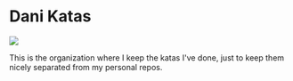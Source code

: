 # Dani Katas

![](https://giphy.com/embed/cgfK6GyhXHpnSqdxc7)

This is the organization where I keep the katas I've done, just to keep them nicely separated from my personal repos.
